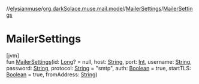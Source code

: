 //[elysianmuse](../../../index.md)/[org.darkSolace.muse.mail.model](../index.md)/[MailerSettings](index.md)/[MailerSettings](-mailer-settings.md)

# MailerSettings

[jvm]\
fun [MailerSettings](-mailer-settings.md)(id: [Long](https://kotlinlang.org/api/latest/jvm/stdlib/kotlin/-long/index.html)? = null, host: [String](https://kotlinlang.org/api/latest/jvm/stdlib/kotlin/-string/index.html), port: [Int](https://kotlinlang.org/api/latest/jvm/stdlib/kotlin/-int/index.html), username: [String](https://kotlinlang.org/api/latest/jvm/stdlib/kotlin/-string/index.html), password: [String](https://kotlinlang.org/api/latest/jvm/stdlib/kotlin/-string/index.html), protocol: [String](https://kotlinlang.org/api/latest/jvm/stdlib/kotlin/-string/index.html) = "smtp", auth: [Boolean](https://kotlinlang.org/api/latest/jvm/stdlib/kotlin/-boolean/index.html) = true, startTLS: [Boolean](https://kotlinlang.org/api/latest/jvm/stdlib/kotlin/-boolean/index.html) = true, fromAddress: [String](https://kotlinlang.org/api/latest/jvm/stdlib/kotlin/-string/index.html))
